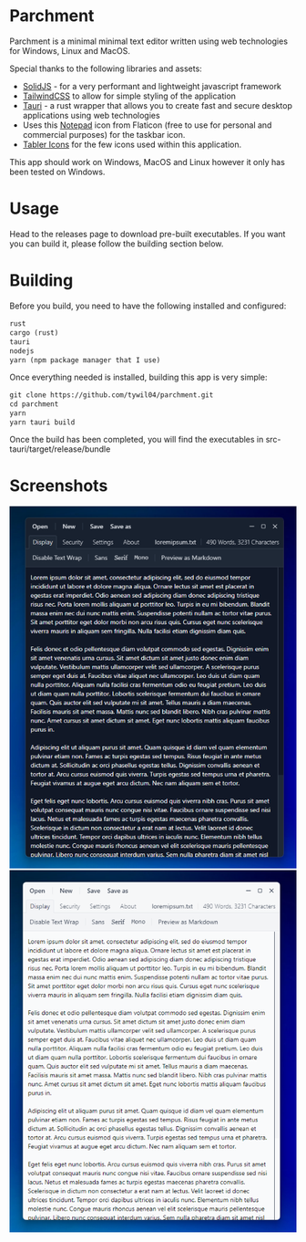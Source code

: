 # Parchment
Parchment is a minimal minimal text editor written using web technologies for Windows, Linux and MacOS.

Special thanks to the following libraries and assets:
- [SolidJS](https://www.solidjs.com/) - for a very performant and lightweight javascript framework
- [TailwindCSS](https://tailwindcss.com/) to allow for simple styling of the application
- [Tauri](https://tauri.app/) - a rust wrapper that allows you to create fast and secure desktop applications using web technologies
- Uses this [Notepad](https://www.flaticon.com/free-icon/notebook_346081?related_id=346081&origin=search) icon from Flaticon (free to use for personal and commercial purposes) for the taskbar icon.
- [Tabler Icons](https://tablericons.com/) for the few icons used within this application.

This app should work on Windows, MacOS and Linux however it only has been tested on Windows. 

# Usage
Head to the releases page to download pre-built executables. If you want you can build it, please follow the building section below.

# Building
Before you build, you need to have the following installed and configured:
```
rust
cargo (rust)
tauri
nodejs
yarn (npm package manager that I use)
```

Once everything needed is installed, building this app is very simple:
```
git clone https://github.com/tywil04/parchment.git
cd parchment
yarn
yarn tauri build
```

Once the build has been completed, you will find the executables in src-tauri/target/release/bundle

# Screenshots
![Windows 11 Dark Mode](/screenshots/windows11-dark.png)
![Windows 11 Light Mode](/screenshots/windows11-light.png)
